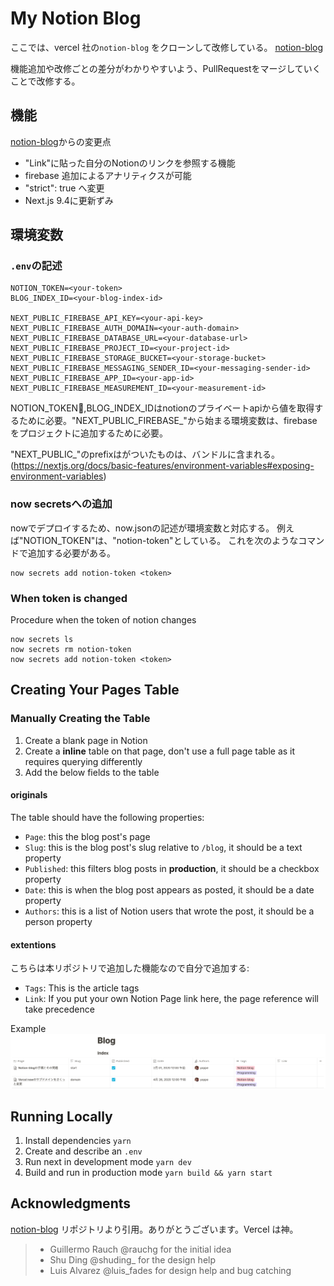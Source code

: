 # My Notion Blog

ここでは、vercel 社の`notion-blog` をクローンして改修している。
[notion-blog](https://github.com/ijjk/notion-blog)

機能追加や改修ごとの差分がわかりやすいよう、PullRequestをマージしていくことで改修する。

## 機能 
[notion-blog](https://github.com/ijjk/notion-blog)からの変更点

- "Link"に貼った自分のNotionのリンクを参照する機能
- firebase 追加によるアナリティクスが可能
- "strict": true へ変更
- Next.js 9.4に更新ずみ

## 環境変数

### `.env`の記述

```
NOTION_TOKEN=<your-token>
BLOG_INDEX_ID=<your-blog-index-id>

NEXT_PUBLIC_FIREBASE_API_KEY=<your-api-key>
NEXT_PUBLIC_FIREBASE_AUTH_DOMAIN=<your-auth-domain>
NEXT_PUBLIC_FIREBASE_DATABASE_URL=<your-database-url>
NEXT_PUBLIC_FIREBASE_PROJECT_ID=<your-project-id>
NEXT_PUBLIC_FIREBASE_STORAGE_BUCKET=<your-storage-bucket>
NEXT_PUBLIC_FIREBASE_MESSAGING_SENDER_ID=<your-messaging-sender-id>
NEXT_PUBLIC_FIREBASE_APP_ID=<your-app-id>
NEXT_PUBLIC_FIREBASE_MEASUREMENT_ID=<your-measurement-id>
```

NOTION_TOKEN,BLOG_INDEX_IDはnotionのプライベートapiから値を取得するために必要。"NEXT_PUBLIC_FIREBASE_"から始まる環境変数は、firebaseをプロジェクトに追加するために必要。

"NEXT_PUBLIC_"のprefixはがついたものは、バンドルに含まれる。
(https://nextjs.org/docs/basic-features/environment-variables#exposing-environment-variables)

### now secretsへの追加
nowでデプロイするため、now.jsonの記述が環境変数と対応する。
例えば"NOTION_TOKEN"は、"notion-token"としている。
これを次のようなコマンドで追加する必要がある。

```
now secrets add notion-token <token>
```

### When token is changed

Procedure when the token of notion changes

```
now secrets ls
now secrets rm notion-token
now secrets add notion-token <token>
```

## Creating Your Pages Table

### Manually Creating the Table

1. Create a blank page in Notion
2. Create a **inline** table on that page, don't use a full page table as it requires querying differently
3. Add the below fields to the table

#### originals

The table should have the following properties:

- `Page`: this the blog post's page
- `Slug`: this is the blog post's slug relative to `/blog`, it should be a text property
- `Published`: this filters blog posts in **production**, it should be a checkbox property
- `Date`: this is when the blog post appears as posted, it should be a date property
- `Authors`: this is a list of Notion users that wrote the post, it should be a person property

#### extentions

こちらは本リポジトリで追加した機能なので自分で追加する:

- `Tags`: This is the article tags
- `Link`: If you put your own Notion Page link here, the page reference will take precedence

Example
  ![Example Blog Posts Table](./public/table-view.png)

## Running Locally

1. Install dependencies `yarn`
2. Create and describe an `.env`
3. Run next in development mode `yarn dev`
4. Build and run in production mode `yarn build && yarn start`

## Acknowledgments

[notion-blog](https://github.com/ijjk/notion-blog) リポジトリより引用。ありがとうございます。Vercel は神。

> - Guillermo Rauch @rauchg for the initial idea
> - Shu Ding @shuding\_ for the design help
> - Luis Alvarez @luis_fades for design help and bug catching

